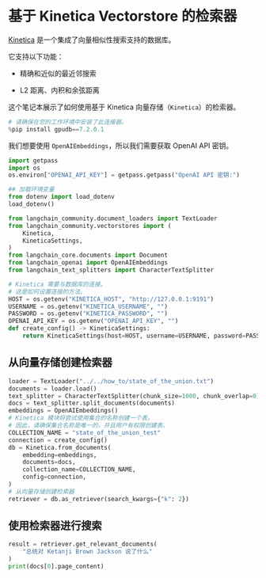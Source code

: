 # 基于 Kinetica Vectorstore 的检索器

[Kinetica](https://www.kinetica.com/) 是一个集成了向量相似性搜索支持的数据库。

它支持以下功能：

- 精确和近似的最近邻搜索

- L2 距离、内积和余弦距离

这个笔记本展示了如何使用基于 Kinetica 向量存储（`Kinetica`）的检索器。

```python
# 请确保在您的工作环境中安装了此连接器。
%pip install gpudb==7.2.0.1
```

我们想要使用 `OpenAIEmbeddings`，所以我们需要获取 OpenAI API 密钥。

```python
import getpass
import os
os.environ["OPENAI_API_KEY"] = getpass.getpass("OpenAI API 密钥:")
```

```python
## 加载环境变量
from dotenv import load_dotenv
load_dotenv()
```

```python
from langchain_community.document_loaders import TextLoader
from langchain_community.vectorstores import (
    Kinetica,
    KineticaSettings,
)
from langchain_core.documents import Document
from langchain_openai import OpenAIEmbeddings
from langchain_text_splitters import CharacterTextSplitter
```

```python
# Kinetica 需要与数据库的连接。
# 这是如何设置连接的方法。
HOST = os.getenv("KINETICA_HOST", "http://127.0.0.1:9191")
USERNAME = os.getenv("KINETICA_USERNAME", "")
PASSWORD = os.getenv("KINETICA_PASSWORD", "")
OPENAI_API_KEY = os.getenv("OPENAI_API_KEY", "")
def create_config() -> KineticaSettings:
    return KineticaSettings(host=HOST, username=USERNAME, password=PASSWORD)
```

## 从向量存储创建检索器

```python
loader = TextLoader("../../how_to/state_of_the_union.txt")
documents = loader.load()
text_splitter = CharacterTextSplitter(chunk_size=1000, chunk_overlap=0)
docs = text_splitter.split_documents(documents)
embeddings = OpenAIEmbeddings()
# Kinetica 模块将尝试使用集合的名称创建一个表。
# 因此，请确保集合名称是唯一的，并且用户有权限创建表。
COLLECTION_NAME = "state_of_the_union_test"
connection = create_config()
db = Kinetica.from_documents(
    embedding=embeddings,
    documents=docs,
    collection_name=COLLECTION_NAME,
    config=connection,
)
# 从向量存储创建检索器
retriever = db.as_retriever(search_kwargs={"k": 2})
```

## 使用检索器进行搜索

```python
result = retriever.get_relevant_documents(
    "总统对 Ketanji Brown Jackson 说了什么"
)
print(docs[0].page_content)
```

